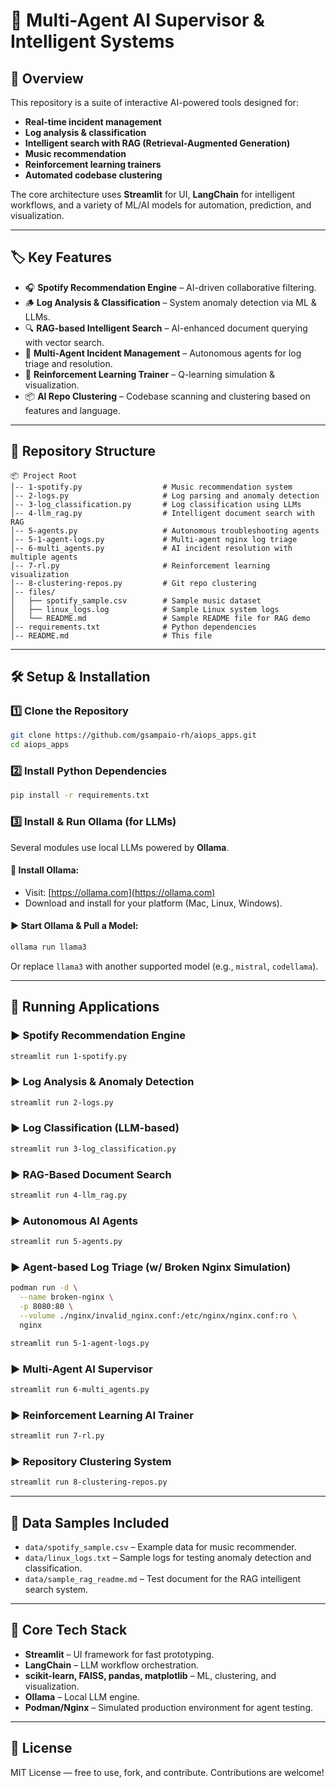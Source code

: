 # 🚀 Multi-Agent AI Supervisor & Intelligent Systems

## 📌 Overview

This repository is a suite of interactive AI-powered tools designed for:

- **Real-time incident management**
- **Log analysis & classification**
- **Intelligent search with RAG (Retrieval-Augmented Generation)**
- **Music recommendation**
- **Reinforcement learning trainers**
- **Automated codebase clustering**

The core architecture uses **Streamlit** for UI, **LangChain** for intelligent workflows, and a variety of ML/AI models for automation, prediction, and visualization.

---

## 🏷️ Key Features

- 🎧 **Spotify Recommendation Engine** – AI-driven collaborative filtering.
- 🪵 **Log Analysis & Classification** – System anomaly detection via ML & LLMs.
- 🔍 **RAG-based Intelligent Search** – AI-enhanced document querying with vector search.
- 🤖 **Multi-Agent Incident Management** – Autonomous agents for log triage and resolution.
- 🧠 **Reinforcement Learning Trainer** – Q-learning simulation & visualization.
- 📦 **AI Repo Clustering** – Codebase scanning and clustering based on features and language.

---

## 📁 Repository Structure

```text
📦 Project Root
│-- 1-spotify.py                  # Music recommendation system
│-- 2-logs.py                     # Log parsing and anomaly detection
│-- 3-log_classification.py       # Log classification using LLMs
│-- 4-llm_rag.py                  # Intelligent document search with RAG
│-- 5-agents.py                   # Autonomous troubleshooting agents
│-- 5-1-agent-logs.py             # Multi-agent nginx log triage
│-- 6-multi_agents.py             # AI incident resolution with multiple agents
│-- 7-rl.py                       # Reinforcement learning visualization
│-- 8-clustering-repos.py         # Git repo clustering
│-- files/
│   ├── spotify_sample.csv        # Sample music dataset
│   ├── linux_logs.log            # Sample Linux system logs
│   └── README.md                 # Sample README file for RAG demo
│-- requirements.txt              # Python dependencies
│-- README.md                     # This file
```

---

## 🛠️ Setup & Installation

### 1️⃣ Clone the Repository

```bash
git clone https://github.com/gsampaio-rh/aiops_apps.git
cd aiops_apps
```

### 2️⃣ Install Python Dependencies

```bash
pip install -r requirements.txt
```

### 3️⃣ Install & Run Ollama (for LLMs)

Several modules use local LLMs powered by **Ollama**.

#### 🧠 Install Ollama:

- Visit: [https://ollama.com](https://ollama.com)
- Download and install for your platform (Mac, Linux, Windows).

#### ▶️ Start Ollama & Pull a Model:

```bash
ollama run llama3
```

Or replace `llama3` with another supported model (e.g., `mistral`, `codellama`).

---

## 🚦 Running Applications

### ▶️ Spotify Recommendation Engine

```bash
streamlit run 1-spotify.py
```

### ▶️ Log Analysis & Anomaly Detection

```bash
streamlit run 2-logs.py
```

### ▶️ Log Classification (LLM-based)

```bash
streamlit run 3-log_classification.py
```

### ▶️ RAG-Based Document Search

```bash
streamlit run 4-llm_rag.py
```

### ▶️ Autonomous AI Agents

```bash
streamlit run 5-agents.py
```

### ▶️ Agent-based Log Triage (w/ Broken Nginx Simulation)

```bash
podman run -d \
  --name broken-nginx \
  -p 8080:80 \
  --volume ./nginx/invalid_nginx.conf:/etc/nginx/nginx.conf:ro \
  nginx

streamlit run 5-1-agent-logs.py
```

### ▶️ Multi-Agent AI Supervisor

```bash
streamlit run 6-multi_agents.py
```

### ▶️ Reinforcement Learning AI Trainer

```bash
streamlit run 7-rl.py
```

### ▶️ Repository Clustering System

```bash
streamlit run 8-clustering-repos.py
```

---

## 📂 Data Samples Included

- `data/spotify_sample.csv` – Example data for music recommender.
- `data/linux_logs.txt` – Sample logs for testing anomaly detection and classification.
- `data/sample_rag_readme.md` – Test document for the RAG intelligent search system.

---

## 🧠 Core Tech Stack

- **Streamlit** – UI framework for fast prototyping.
- **LangChain** – LLM workflow orchestration.
- **scikit-learn, FAISS, pandas, matplotlib** – ML, clustering, and visualization.
- **Ollama** – Local LLM engine.
- **Podman/Nginx** – Simulated production environment for agent testing.

---

## 📝 License

MIT License — free to use, fork, and contribute. Contributions are welcome!

